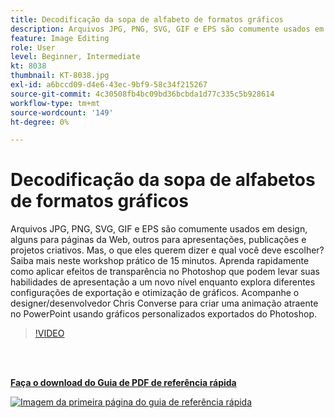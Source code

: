 ```yaml
---
title: Decodificação da sopa de alfabeto de formatos gráficos
description: Arquivos JPG, PNG, SVG, GIF e EPS são comumente usados em design, alguns para páginas da Web, outros para apresentações, publicações e projetos criativos. Mas o que eles querem dizer e qual escolher?
feature: Image Editing
role: User
level: Beginner, Intermediate
kt: 8038
thumbnail: KT-8038.jpg
exl-id: a6bccd09-d4e6-43ec-9bf9-58c34f215267
source-git-commit: 4c30508fb4bc09bd36bcbda1d77c335c5b928614
workflow-type: tm+mt
source-wordcount: '149'
ht-degree: 0%

---
```


# Decodificação da sopa de alfabetos de formatos gráficos

Arquivos JPG, PNG, SVG, GIF e EPS são comumente usados em design, alguns para páginas da Web, outros para apresentações, publicações e projetos criativos. Mas, o que eles querem dizer e qual você deve escolher? Saiba mais neste workshop prático de 15 minutos. Aprenda rapidamente como aplicar efeitos de transparência no Photoshop que podem levar suas habilidades de apresentação a um novo nível enquanto explora diferentes configurações de exportação e otimização de gráficos. Acompanhe o designer/desenvolvedor Chris Converse para criar uma animação atraente no PowerPoint usando gráficos personalizados exportados do Photoshop.

>[!VIDEO](https://video.tv.adobe.com/v/3417359?hidetitle=true&captions=por_br)

<br> 

[**Faça o download do Guia de PDF de referência rápida**](../quick-reference/Decodingthealphabetsoupofgraphicformats.pdf)

[![Imagem da primeira página do guia de referência rápida](assets/DecodingthealphabetsoupofgraphicformatsPage1.png)](../quick-reference/Decodingthealphabetsoupofgraphicformats.pdf)
